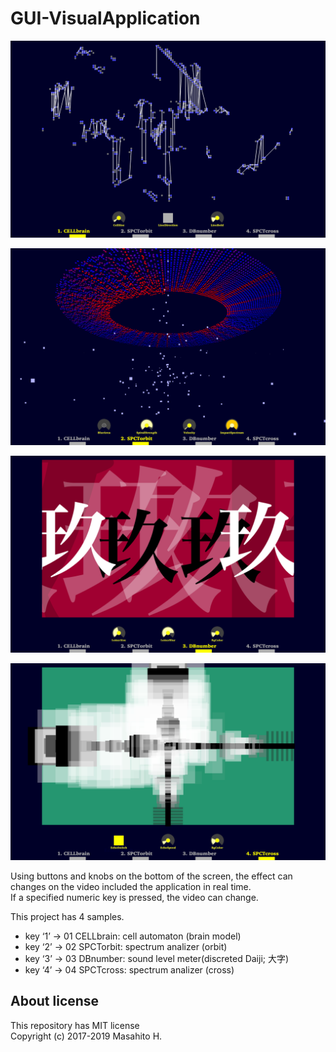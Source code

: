 # GUI-VisualApplication

![CELLbrain](/preview/GUI-VisualApplication01.png "CELLbrain")

![SPCTorbit](/preview/GUI-VisualApplication02.png "SPCTorbit")

![DBnumber](/preview/GUI-VisualApplication03.png "DBnumber")

![SPCTcross](/preview/GUI-VisualApplication04.png "SPCTcross")

Using buttons and knobs on the bottom of the screen, the effect can changes on the video included the application in real time.  
If a specified numeric key is pressed, the video can change.

This project has 4 samples.
* key ‘1’ &rarr; 01 CELLbrain: cell automaton (brain model)
* key ‘2’ &rarr; 02 SPCTorbit: spectrum analizer (orbit)
* key ‘3’ &rarr; 03 DBnumber: sound level meter(discreted Daiji; 大字)
* key ‘4’ &rarr; 04 SPCTcross: spectrum analizer (cross)

## About license
This repository has MIT license  
Copyright (c) 2017-2019 Masahito H.
